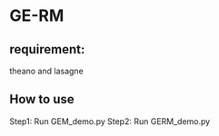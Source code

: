 # GE-RM

## requirement: 
theano and lasagne


## How to use
Step1: Run GEM_demo.py
Step2: Run GERM_demo.py
